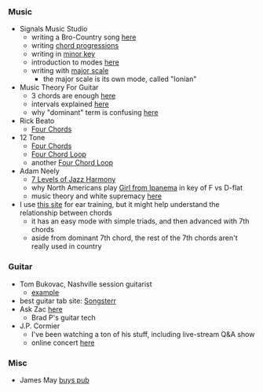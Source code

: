 
### Music

* Signals Music Studio
    - writing a Bro-Country song [here](https://www.youtube.com/watch?v=C-1ylXxKNGQ)
    - writing [chord progressions](https://www.youtube.com/watch?v=M8eItITv8QA)
    - writing in [minor key](https://www.youtube.com/watch?v=j-j4g0ktPGw)
    - introduction to modes [here](https://www.youtube.com/watch?v=bwaeBUYcO5o)
    - writing with [major scale](https://www.youtube.com/watch?v=gbNLhx2eCXs)
        - the major scale is its own mode, called "Ionian"
* Music Theory For Guitar
    - 3 chords are enough [here](https://www.youtube.com/watch?v=dOVJbMipaWY)
    - intervals explained [here](https://www.youtube.com/watch?v=V7wGIxpW5rM)
    - why "dominant" term is confusing [here](https://www.youtube.com/watch?v=d6oLVpoePuA)
* Rick Beato
    - [Four Chords](https://www.youtube.com/watch?v=nuGt-ZG39cU)
* 12 Tone
    - [Four Chords](https://www.youtube.com/watch?v=d46gO5FUh-g) 
    - [Four Chord Loop](https://www.youtube.com/watch?v=_5SI8Zhr6E0)
    - another [Four Chord Loop](https://www.youtube.com/watch?v=djqSL5b-pWk)
* Adam Neely
    - [7 Levels of Jazz Harmony](https://www.youtube.com/watch?v=lz3WR-F_pnM)
    - why North Americans play [Girl from Ipanema](https://www.youtube.com/watch?v=OFWCbGzxofU) in key of F vs D-flat
    - music theory and white supremacy [here](https://www.youtube.com/watch?v=Kr3quGh7pJA) 
* I use [this site](https://tonedear.com/ear-training/chord-progressions) for ear training, but it might help understand the relationship between chords
    - it has an easy mode with simple triads, and then advanced with 7th chords
    - aside from dominant 7th chord, the rest of the 7th chords aren't really used in country

### Guitar

* Tom Bukovac, Nashville session guitarist
    - [example](https://www.youtube.com/watch?v=kfP4QADD4Pk)
* best guitar tab site: [Songsterr](https://www.songsterr.com/)
* Ask Zac [here](https://www.youtube.com/watch?v=Ej4Uee78cpo) 
    - Brad P's guitar tech 
* J.P. Cormier
    - I've been watching a ton of his stuff, including live-stream Q&A show 
    - online concert [here](https://www.youtube.com/watch?v=0MBp9ldr8dM)

### Misc

* James May [buys pub](https://www.youtube.com/watch?v=AAfwfZr0EHo)
